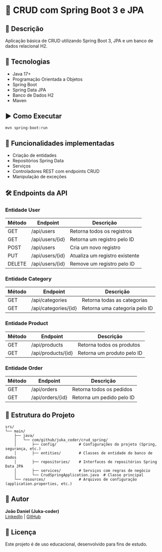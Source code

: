 # 🍃 CRUD com Spring Boot 3 e JPA

## 📌 Descrição 
Aplicação básica de CRUD utilizando Spring Boot 3, JPA e um banco de dados relacional H2.

## 🔧 Tecnologias
- Java 17+
- Programação Orientada a Objetos
- Spring Boot
- Spring Data JPA
- Banco de Dados H2
- Maven

## ▶️ Como Executar

   ```bash
   mvn spring-boot:run
   ```

## 🎯 Funcionalidades implementadas
- Criação de entidades 
- Repositórios Spring Data 
- Serviços
- Controladores REST com endpoints CRUD
- Manipulação de exceções

## 🛠 Endpoints da API

### Entidade User

| Método | Endpoint                | Descrição                          |
|--------|-------------------------|------------------------------------|
| GET    | /api/users              | Retorna todos os registros         |
| GET    | /api/users/{id}         | Retorna um registro pelo ID        |
| POST   | /api/users              | Cria um novo registro              |
| PUT    | /api/users/{id}         | Atualiza um registro existente     |
| DELETE | /api/users/{id}         | Remove um registro pelo ID         |

### Entidade Category
| Método | Endpoint                | Descrição                          |
|--------|-------------------------|------------------------------------|
| GET    | /api/categories         | Retorna todas as categorias        |
| GET    | /api/categories/{id}    | Retorna uma categoria pelo ID      |

### Entidade Product
| Método | Endpoint                | Descrição                          |
|--------|-------------------------|------------------------------------|
| GET    | /api/products           | Retorna todos os produtos          |
| GET    | /api/products/{id}      | Retorna um produto pelo ID         |

### Entidade Order
| Método | Endpoint                | Descrição                          |
|--------|-------------------------|------------------------------------|
| GET    | /api/orders             | Retorna todos os pedidos           |
| GET    | /api/orders/{id}        | Retorna um pedido pelo ID          |

## 📂 Estrutura do Projeto
```
srs/
└── main/
    ├── java/
    │   └── com/github/juka_coder/crud_spring/
    │       ├── config/          # Configurações do projeto (Spring, segurança, etc.)
    │       ├── entities/        # Classes de entidade do banco de dados
    │       ├── repositories/    # Interfaces de repositórios Spring Data JPA
    │       ├── services/        # Serviços com regras de negócio
    │       └── CrudSpringApplication.java  # Classe principal
    └── resources/               # Arquivos de configuração (application.properties, etc.)
```

## 👤 Autor
**João Daniel (Juka-coder)**  
[LinkedIn](https://www.linkedin.com/in/jo%C3%A3o-daniel2/) | [GitHub](https://github.com/Juka-coder)

## 📜 Licença
Este projeto é de uso educacional, desenvolvido para fins de estudo.
